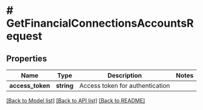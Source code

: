 # # GetFinancialConnectionsAccountsRequest

## Properties

Name | Type | Description | Notes
------------ | ------------- | ------------- | -------------
**access_token** | **string** | Access token for authentication |

[[Back to Model list]](../../README.md#models) [[Back to API list]](../../README.md#endpoints) [[Back to README]](../../README.md)
